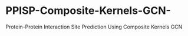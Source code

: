 # PPISP-Composite-Kernels-GCN-
Protein-Protein Interaction Site Prediction Using Composite Kernels GCN
